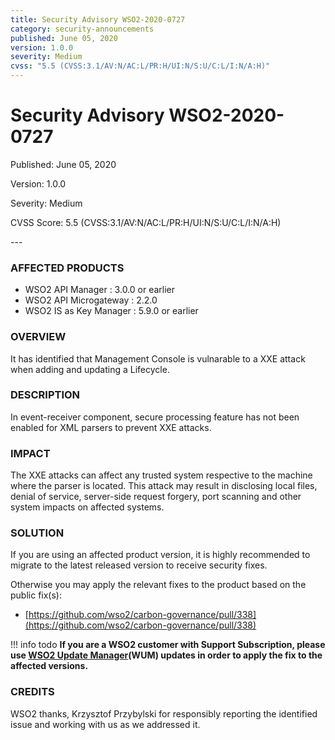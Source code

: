 ```yaml
---
title: Security Advisory WSO2-2020-0727
category: security-announcements
published: June 05, 2020
version: 1.0.0
severity: Medium
cvss: "5.5 (CVSS:3.1/AV:N/AC:L/PR:H/UI:N/S:U/C:L/I:N/A:H)"
---
```


# Security Advisory WSO2-2020-0727

<p class="doc-info">Published: June 05, 2020</p>
<p class="doc-info">Version: 1.0.0</p>
<p class="doc-info">Severity: Medium</p>
<p class="doc-info">CVSS Score: 5.5 (CVSS:3.1/AV:N/AC:L/PR:H/UI:N/S:U/C:L/I:N/A:H)</p>
---

### AFFECTED PRODUCTS
* WSO2 API Manager : 3.0.0 or earlier
* WSO2 API Microgateway : 2.2.0
* WSO2 IS as Key Manager : 5.9.0 or earlier


### OVERVIEW
It has identified that Management Console is vulnarable to a XXE attack when adding and updating a Lifecycle.


### DESCRIPTION
In event-receiver component, secure processing feature has not been enabled for XML parsers to prevent XXE attacks.


### IMPACT
The XXE attacks can affect any trusted system respective to the machine where the parser is located. This attack may result in disclosing local files, denial of service, server-side request forgery, port scanning and other system impacts on affected systems.


### SOLUTION
If you are using an affected product version, it is highly recommended to migrate to the latest released version to receive security fixes.

Otherwise you may apply the relevant fixes to the product based on the public fix(s):

* [https://github.com/wso2/carbon-governance/pull/338](https://github.com/wso2/carbon-governance/pull/338)


!!! info todo
    **If you are a WSO2 customer with Support Subscription, please use [WSO2 Update Manager](https://wso2.com/updates/wum)(WUM) updates in order to apply the fix to the affected versions.**


### CREDITS
WSO2 thanks, Krzysztof Przybylski for responsibly reporting the identified issue and working with us as we addressed it.
